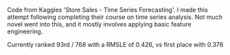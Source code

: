 Code from Kaggles 'Store Sales - Time Series Forecasting'. I made this attempt following completing their course on time series analysis. Not much novel went into this, and it mostly involves applying basic feature engineering. 

Currently ranked 93rd / 768 with a RMSLE of 0.426, vs first place with 0.378
